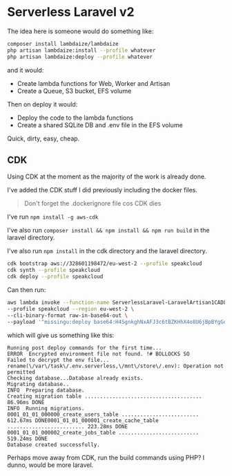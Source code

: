 # Serverless Laravel v2

The idea here is someone would do something like:

```bash
composer install lambdaize/lambdaize
php artisan lambdaize:install --profile whatever
php artisan lambdaize:deploy --profile whatever
```

and it would:

- Create lambda functions for Web, Worker and Artisan
- Create a Queue, S3 bucket, EFS volume

Then on deploy it would:

- Deploy the code to the lambda functions
- Create a shared SQLite DB and .env file in the EFS volume

Quick, dirty, easy, cheap.



## CDK

Using CDK at the moment as the majority of the work is already done.

I've added the CDK stuff I did previously including the docker files.

> Don't forget the .dockerignore file cos CDK dies

I've run `npm install -g aws-cdk`

I've also run `composer install && npm install && npm run build` in the laravel directory.

I've also run `npm install` in the cdk directory and the laravel directory.

```bash
cdk bootstrap aws://328601198472/eu-west-2 --profile speakcloud
cdk synth --profile speakcloud
cdk deploy --profile speakcloud
```

Can then run:

```bash
aws lambda invoke --function-name ServerlessLaravel-LaravelArtisan1CAD8727-C9kwvKS3jqrl \
--profile speakcloud --region eu-west-2 \
--cli-binary-format raw-in-base64-out \
--payload '"missingu:deploy base64:H4SgnkghNxAFJ3c6tBZKHhX4o8U6jBpBYgGozIEBAUc="' response.json
```

which will give us something like this:

```
Running post deploy commands for the first time...
ERROR  Encrypted environment file not found. !# BOLLOCKS SO
Failed to decrypt the env file...
rename(\/var\/task\/.env.serverless,\/mnt\/store\/.env): Operation not permitted
Checking database...Database already exists.
Migrating database..
INFO  Preparing database.
Creating migration table ...................................... 86.96ms DONE
INFO  Running migrations.
0001_01_01_000000_create_users_table ......................... 612.67ms DONE0001_01_01_000001_create_cache_table ......................... 223.28ms DONE  0001_01_01_000002_create_jobs_table .......................... 519.24ms DONE
Database created successfully.
```

Perhaps move away from CDK, run the build commands using PHP? I dunno, would be more laravel.
